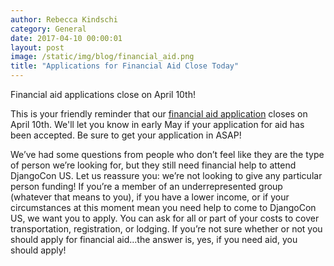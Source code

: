 ```yaml
---
author: Rebecca Kindschi
category: General
date: 2017-04-10 00:00:01
layout: post
image: /static/img/blog/financial_aid.png
title: "Applications for Financial Aid Close Today"
---
```


Financial aid applications close on April 10th!

This is your friendly reminder that our [financial aid application](https://2017.djangocon.us/financial-aid/) closes on April 10th. We'll let you know in early May if your application for aid has been accepted. Be sure to get your application in ASAP!

We’ve had some questions from people who don’t feel like they are the type of person we’re looking for, but they still need financial help to attend DjangoCon US. Let us reassure you: we’re not looking to give any particular person funding! If you’re a member of an underrepresented group (whatever that means to you), if you have a lower income, or if your circumstances at this moment mean you need help to come to DjangoCon US, we want you to apply. You can ask for all or part of your costs to cover transportation, registration, or lodging. If you’re not sure whether or not you should apply for financial aid…the answer is, yes, if you need aid, you should apply!
